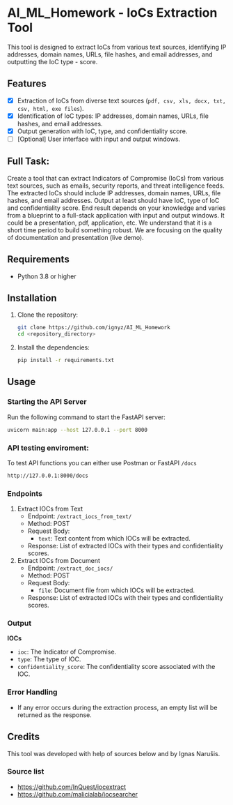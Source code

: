 # AI_ML_Homework - IoCs Extraction Tool

This tool is designed to extract IoCs from various text sources, identifying IP addresses, domain names, URLs, file hashes, and email addresses, and outputting the IoC type - score.

## Features

- [x] Extraction of IoCs from diverse text sources (`pdf, csv, xls, docx, txt, csv, html, exe files`).
- [x] Identification of IoC types: IP addresses, domain names, URLs, file hashes, and email addresses.
- [x] Output generation with IoC, type, and confidentiality score.
- [ ] [Optional] User interface with input and output windows.

## Full Task:
Create a tool that can extract Indicators of Compromise (IoCs) from various text sources, such as emails, security reports, and threat intelligence feeds. The extracted IoCs should include IP addresses, domain names, URLs, file hashes, and email addresses. Output at least should have IoC, type of IoC and confidentiality score.
End result depends on your knowledge and varies from a blueprint to a full-stack application with input and output windows. It could be a presentation, pdf, application, etc. We understand that it is a short time period to build something robust. We are focusing on the quality of documentation and presentation (live demo).


## Requirements

- Python 3.8 or higher

## Installation

1. Clone the repository:

    ```bash
    git clone https://github.com/ignyz/AI_ML_Homework
    cd <repository_directory>
    ```

2. Install the dependencies:

    ```bash
    pip install -r requirements.txt
    ```

## Usage

### Starting the API Server

Run the following command to start the FastAPI server:

```bash
uvicorn main:app --host 127.0.0.1 --port 8000
```
### API testing enviroment:
To test API functions you can either use Postman or FastAPI `/docs`

```bash 
http://127.0.0.1:8000/docs
```
### Endpoints
1. Extract IOCs from Text
   - Endpoint: `/extract_iocs_from_text/`
   - Method: POST
   - Request Body:
     - `text`: Text content from which IOCs will be extracted.
   - Response: List of extracted IOCs with their types and confidentiality scores.
2. Extract IOCs from Document
   - Endpoint: `/extract_doc_iocs/`
   - Method: POST
   - Request Body:
     - `file`: Document file from which IOCs will be extracted.
   - Response: List of extracted IOCs with their types and confidentiality scores.
### Output 
**IOCs**
   - `ioc`: The Indicator of Compromise.
   - `type`: The type of IOC.
   - `confidentiality_score`: The confidentiality score associated with the IOC.
### Error Handling
   - If any error occurs during the extraction process, an empty list will be returned as the response.

## Credits

This tool was developed with help of sources below and by Ignas Narušis.

### Source list
- https://github.com/InQuest/iocextract
- https://github.com/malicialab/iocsearcher

